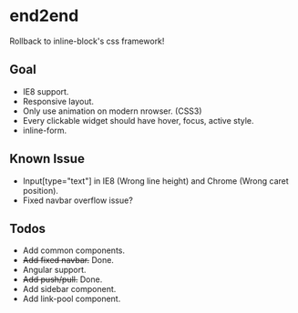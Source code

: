 end2end
=======
Rollback to inline-block's css framework!

Goal
----
* IE8 support.
* Responsive layout.
* Only use animation on modern nrowser. (CSS3)
* Every clickable widget should have hover, focus, active style.
* inline-form.

Known Issue
-----------
* Input[type="text"] in IE8 (Wrong line height) and Chrome (Wrong caret position).
* Fixed navbar overflow issue?

Todos
-----
* Add common components.
* <del>Add fixed navbar.</del> Done.
* Angular support.
* <del>Add push/pull.</del> Done.
* Add sidebar component.
* Add link-pool component.
